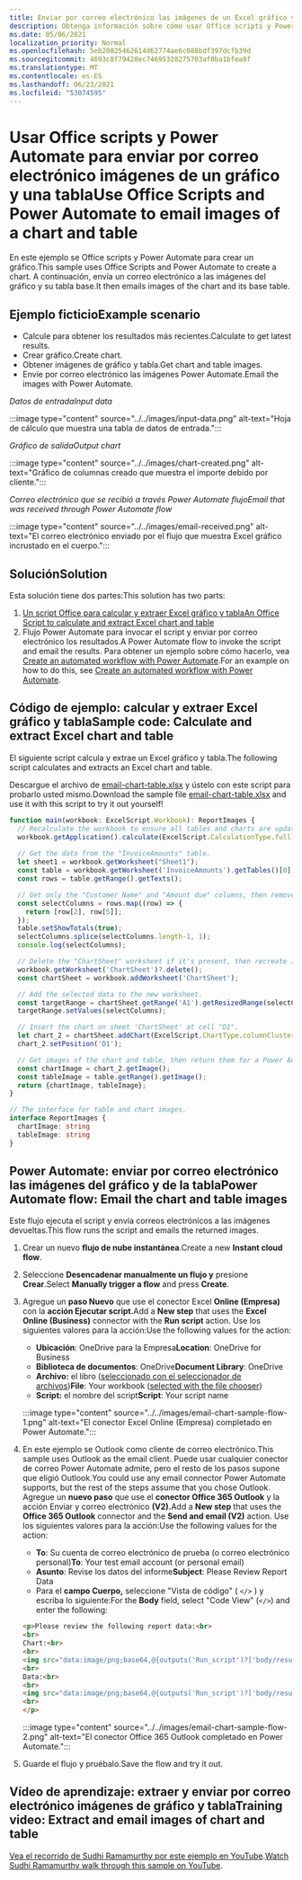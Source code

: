 ```yaml
---
title: Enviar por correo electrónico las imágenes de un Excel gráfico y tabla
description: Obtenga información sobre cómo usar Office scripts y Power Automate para extraer y enviar por correo electrónico las imágenes de un Excel gráfico y tabla.
ms.date: 05/06/2021
localization_priority: Normal
ms.openlocfilehash: 5eb20025462614d62774ae6c088bdf397dcfb39d
ms.sourcegitcommit: 4693c8f79428ec74695328275703af0ba1bfea8f
ms.translationtype: MT
ms.contentlocale: es-ES
ms.lasthandoff: 06/23/2021
ms.locfileid: "53074595"
---
```

# <a name="use-office-scripts-and-power-automate-to-email-images-of-a-chart-and-table"></a><span data-ttu-id="ec32c-103">Usar Office scripts y Power Automate para enviar por correo electrónico imágenes de un gráfico y una tabla</span><span class="sxs-lookup"><span data-stu-id="ec32c-103">Use Office Scripts and Power Automate to email images of a chart and table</span></span>

<span data-ttu-id="ec32c-104">En este ejemplo se Office scripts y Power Automate para crear un gráfico.</span><span class="sxs-lookup"><span data-stu-id="ec32c-104">This sample uses Office Scripts and Power Automate to create a chart.</span></span> <span data-ttu-id="ec32c-105">A continuación, envía un correo electrónico a las imágenes del gráfico y su tabla base.</span><span class="sxs-lookup"><span data-stu-id="ec32c-105">It then emails images of the chart and its base table.</span></span>

## <a name="example-scenario"></a><span data-ttu-id="ec32c-106">Ejemplo ficticio</span><span class="sxs-lookup"><span data-stu-id="ec32c-106">Example scenario</span></span>

* <span data-ttu-id="ec32c-107">Calcule para obtener los resultados más recientes.</span><span class="sxs-lookup"><span data-stu-id="ec32c-107">Calculate to get latest results.</span></span>
* <span data-ttu-id="ec32c-108">Crear gráfico.</span><span class="sxs-lookup"><span data-stu-id="ec32c-108">Create chart.</span></span>
* <span data-ttu-id="ec32c-109">Obtener imágenes de gráfico y tabla.</span><span class="sxs-lookup"><span data-stu-id="ec32c-109">Get chart and table images.</span></span>
* <span data-ttu-id="ec32c-110">Envíe por correo electrónico las imágenes Power Automate.</span><span class="sxs-lookup"><span data-stu-id="ec32c-110">Email the images with Power Automate.</span></span>

<span data-ttu-id="ec32c-111">_Datos de entrada_</span><span class="sxs-lookup"><span data-stu-id="ec32c-111">_Input data_</span></span>

:::image type="content" source="../../images/input-data.png" alt-text="Hoja de cálculo que muestra una tabla de datos de entrada.":::

<span data-ttu-id="ec32c-113">_Gráfico de salida_</span><span class="sxs-lookup"><span data-stu-id="ec32c-113">_Output chart_</span></span>

:::image type="content" source="../../images/chart-created.png" alt-text="Gráfico de columnas creado que muestra el importe debido por cliente.":::

<span data-ttu-id="ec32c-115">_Correo electrónico que se recibió a través Power Automate flujo_</span><span class="sxs-lookup"><span data-stu-id="ec32c-115">_Email that was received through Power Automate flow_</span></span>

:::image type="content" source="../../images/email-received.png" alt-text="El correo electrónico enviado por el flujo que muestra Excel gráfico incrustado en el cuerpo.":::

## <a name="solution"></a><span data-ttu-id="ec32c-117">Solución</span><span class="sxs-lookup"><span data-stu-id="ec32c-117">Solution</span></span>

<span data-ttu-id="ec32c-118">Esta solución tiene dos partes:</span><span class="sxs-lookup"><span data-stu-id="ec32c-118">This solution has two parts:</span></span>

1. [<span data-ttu-id="ec32c-119">Un script Office para calcular y extraer Excel gráfico y tabla</span><span class="sxs-lookup"><span data-stu-id="ec32c-119">An Office Script to calculate and extract Excel chart and table</span></span>](#sample-code-calculate-and-extract-excel-chart-and-table)
1. <span data-ttu-id="ec32c-120">Flujo Power Automate para invocar el script y enviar por correo electrónico los resultados.</span><span class="sxs-lookup"><span data-stu-id="ec32c-120">A Power Automate flow to invoke the script and email the results.</span></span> <span data-ttu-id="ec32c-121">Para obtener un ejemplo sobre cómo hacerlo, vea [Create an automated workflow with Power Automate](../../tutorials/excel-power-automate-returns.md#create-an-automated-workflow-with-power-automate).</span><span class="sxs-lookup"><span data-stu-id="ec32c-121">For an example on how to do this, see [Create an automated workflow with Power Automate](../../tutorials/excel-power-automate-returns.md#create-an-automated-workflow-with-power-automate).</span></span>

## <a name="sample-code-calculate-and-extract-excel-chart-and-table"></a><span data-ttu-id="ec32c-122">Código de ejemplo: calcular y extraer Excel gráfico y tabla</span><span class="sxs-lookup"><span data-stu-id="ec32c-122">Sample code: Calculate and extract Excel chart and table</span></span>

<span data-ttu-id="ec32c-123">El siguiente script calcula y extrae un Excel gráfico y tabla.</span><span class="sxs-lookup"><span data-stu-id="ec32c-123">The following script calculates and extracts an Excel chart and table.</span></span>

<span data-ttu-id="ec32c-124">Descargue el archivo de <a href="email-chart-table.xlsx">email-chart-table.xlsx</a> y ústelo con este script para probarlo usted mismo.</span><span class="sxs-lookup"><span data-stu-id="ec32c-124">Download the sample file <a href="email-chart-table.xlsx">email-chart-table.xlsx</a> and use it with this script to try it out yourself!</span></span>

```TypeScript
function main(workbook: ExcelScript.Workbook): ReportImages {
  // Recalculate the workbook to ensure all tables and charts are updated.
  workbook.getApplication().calculate(ExcelScript.CalculationType.full);
  
  // Get the data from the "InvoiceAmounts" table.
  let sheet1 = workbook.getWorksheet("Sheet1");
  const table = workbook.getWorksheet('InvoiceAmounts').getTables()[0];
  const rows = table.getRange().getTexts();

  // Get only the "Customer Name" and "Amount due" columns, then remove the "Total" row.
  const selectColumns = rows.map((row) => {
    return [row[2], row[5]];
  });
  table.setShowTotals(true);
  selectColumns.splice(selectColumns.length-1, 1);
  console.log(selectColumns);

  // Delete the "ChartSheet" worksheet if it's present, then recreate it.
  workbook.getWorksheet('ChartSheet')?.delete();
  const chartSheet = workbook.addWorksheet('ChartSheet');

  // Add the selected data to the new worksheet.
  const targetRange = chartSheet.getRange('A1').getResizedRange(selectColumns.length-1, selectColumns[0].length-1);
  targetRange.setValues(selectColumns);

  // Insert the chart on sheet 'ChartSheet' at cell "D1".
  let chart_2 = chartSheet.addChart(ExcelScript.ChartType.columnClustered, targetRange);
  chart_2.setPosition('D1');

  // Get images of the chart and table, then return them for a Power Automate flow.
  const chartImage = chart_2.getImage();
  const tableImage = table.getRange().getImage();
  return {chartImage, tableImage};
}

// The interface for table and chart images.
interface ReportImages {
  chartImage: string
  tableImage: string
}
```

## <a name="power-automate-flow-email-the-chart-and-table-images"></a><span data-ttu-id="ec32c-125">Power Automate: enviar por correo electrónico las imágenes del gráfico y de la tabla</span><span class="sxs-lookup"><span data-stu-id="ec32c-125">Power Automate flow: Email the chart and table images</span></span>

<span data-ttu-id="ec32c-126">Este flujo ejecuta el script y envía correos electrónicos a las imágenes devueltas.</span><span class="sxs-lookup"><span data-stu-id="ec32c-126">This flow runs the script and emails the returned images.</span></span>

1. <span data-ttu-id="ec32c-127">Crear un nuevo **flujo de nube instantánea**.</span><span class="sxs-lookup"><span data-stu-id="ec32c-127">Create a new **Instant cloud flow**.</span></span>
1. <span data-ttu-id="ec32c-128">Seleccione **Desencadenar manualmente un flujo y** presione **Crear**.</span><span class="sxs-lookup"><span data-stu-id="ec32c-128">Select **Manually trigger a flow** and press **Create**.</span></span>
1. <span data-ttu-id="ec32c-129">Agregue un **paso Nuevo** que use el conector Excel **Online (Empresa)** con la **acción Ejecutar script.**</span><span class="sxs-lookup"><span data-stu-id="ec32c-129">Add a **New step** that uses the **Excel Online (Business)** connector with the **Run script** action.</span></span> <span data-ttu-id="ec32c-130">Use los siguientes valores para la acción:</span><span class="sxs-lookup"><span data-stu-id="ec32c-130">Use the following values for the action:</span></span>
    * <span data-ttu-id="ec32c-131">**Ubicación**: OneDrive para la Empresa</span><span class="sxs-lookup"><span data-stu-id="ec32c-131">**Location**: OneDrive for Business</span></span>
    * <span data-ttu-id="ec32c-132">**Biblioteca de documentos**: OneDrive</span><span class="sxs-lookup"><span data-stu-id="ec32c-132">**Document Library**: OneDrive</span></span>
    * <span data-ttu-id="ec32c-133">**Archivo:** el libro ([seleccionado con el seleccionador de archivos](../../testing/power-automate-troubleshooting.md#select-workbooks-with-the-file-browser-control))</span><span class="sxs-lookup"><span data-stu-id="ec32c-133">**File**: Your workbook ([selected with the file chooser](../../testing/power-automate-troubleshooting.md#select-workbooks-with-the-file-browser-control))</span></span>
    * <span data-ttu-id="ec32c-134">**Script:** el nombre del script</span><span class="sxs-lookup"><span data-stu-id="ec32c-134">**Script**: Your script name</span></span>

    :::image type="content" source="../../images/email-chart-sample-flow-1.png" alt-text="El conector Excel Online (Empresa) completado en Power Automate.":::
1. <span data-ttu-id="ec32c-136">En este ejemplo se Outlook como cliente de correo electrónico.</span><span class="sxs-lookup"><span data-stu-id="ec32c-136">This sample uses Outlook as the email client.</span></span> <span data-ttu-id="ec32c-137">Puede usar cualquier conector de correo Power Automate admite, pero el resto de los pasos supone que eligió Outlook.</span><span class="sxs-lookup"><span data-stu-id="ec32c-137">You could use any email connector Power Automate supports, but the rest of the steps assume that you chose Outlook.</span></span> <span data-ttu-id="ec32c-138">Agregue un **nuevo paso** que use el **conector Office 365 Outlook** y la acción Enviar y correo electrónico **(V2).**</span><span class="sxs-lookup"><span data-stu-id="ec32c-138">Add a **New step** that uses the **Office 365 Outlook** connector and the **Send and email (V2)** action.</span></span> <span data-ttu-id="ec32c-139">Use los siguientes valores para la acción:</span><span class="sxs-lookup"><span data-stu-id="ec32c-139">Use the following values for the action:</span></span>
    * <span data-ttu-id="ec32c-140">**To**: Su cuenta de correo electrónico de prueba (o correo electrónico personal)</span><span class="sxs-lookup"><span data-stu-id="ec32c-140">**To**: Your test email account (or personal email)</span></span>
    * <span data-ttu-id="ec32c-141">**Asunto**: Revise los datos del informe</span><span class="sxs-lookup"><span data-stu-id="ec32c-141">**Subject**: Please Review Report Data</span></span>
    * <span data-ttu-id="ec32c-142">Para el **campo Cuerpo,** seleccione "Vista de código" ( `</>` ) y escriba lo siguiente:</span><span class="sxs-lookup"><span data-stu-id="ec32c-142">For the **Body** field, select "Code View" (`</>`) and enter the following:</span></span>

    ```HTML
    <p>Please review the following report data:<br>
    <br>
    Chart:<br>
    <br>
    <img src="data:image/png;base64,@{outputs('Run_script')?['body/result/chartImage']}"/>
    <br>
    Data:<br>
    <br>
    <img src="data:image/png;base64,@{outputs('Run_script')?['body/result/tableImage']}"/>
    <br>
    </p>
    ```

    :::image type="content" source="../../images/email-chart-sample-flow-2.png" alt-text="El conector Office 365 Outlook completado en Power Automate.":::
1. <span data-ttu-id="ec32c-144">Guarde el flujo y pruébalo.</span><span class="sxs-lookup"><span data-stu-id="ec32c-144">Save the flow and try it out.</span></span>

## <a name="training-video-extract-and-email-images-of-chart-and-table"></a><span data-ttu-id="ec32c-145">Vídeo de aprendizaje: extraer y enviar por correo electrónico imágenes de gráfico y tabla</span><span class="sxs-lookup"><span data-stu-id="ec32c-145">Training video: Extract and email images of chart and table</span></span>

<span data-ttu-id="ec32c-146">[Vea el recorrido de Sudhi Ramamurthy por este ejemplo en YouTube](https://youtu.be/152GJyqc-Kw).</span><span class="sxs-lookup"><span data-stu-id="ec32c-146">[Watch Sudhi Ramamurthy walk through this sample on YouTube](https://youtu.be/152GJyqc-Kw).</span></span>
